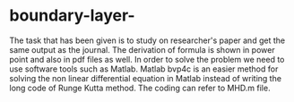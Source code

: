 # boundary-layer-
The task that has been given is to study on researcher's paper and get the same output as the journal.
The derivation of formula is shown in power point and also in pdf files as well. 
In order to solve the problem we need to use software tools such as Matlab. 
Matlab bvp4c is an easier method for solving the non linear differential equation in Matlab instead of writing the long code of  Runge Kutta method. 
The coding can refer to MHD.m file.
